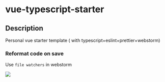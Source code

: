 # vue-typescript-starter

## Description
Personal vue starter template ( with typescript+eslint+prettier+webstorm)

### Reformat code on save
Use `file watchers` in webstorm

![](https://user-gold-cdn.xitu.io/2020/1/14/16fa2adc4def9a7a?w=1195&h=776&f=png&s=81051)
